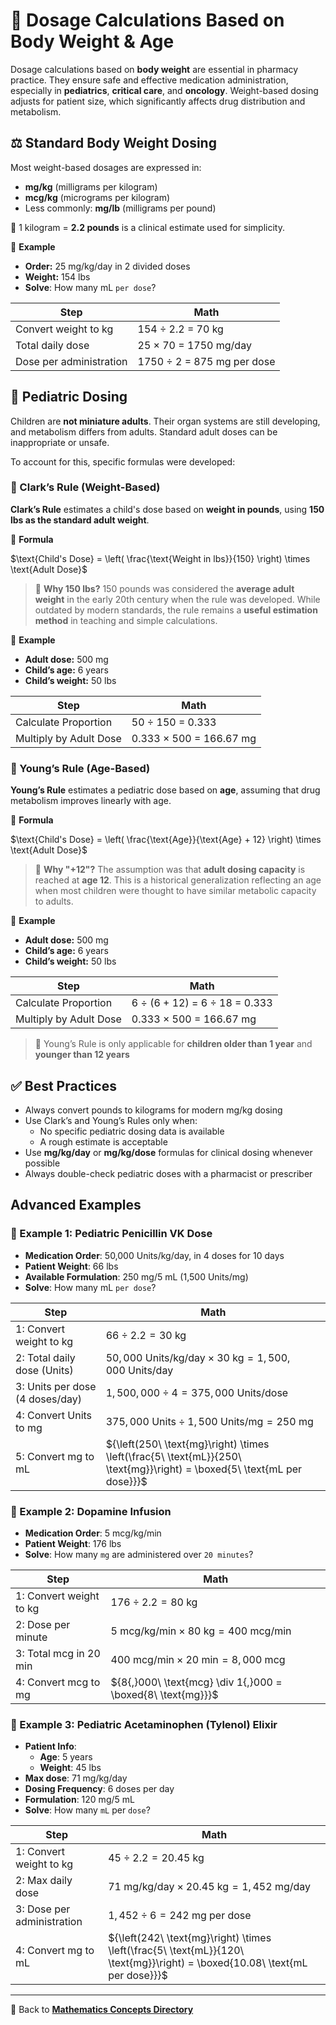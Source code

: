 # 🧮 Dosage Calculations Based on Body Weight & Age

<!-- 
## Reference

Pharmacy Calculations, 6e; Morton Publishing | Chapter 27
-->

Dosage calculations based on **body weight** are essential in pharmacy practice. They ensure safe and effective medication administration, especially in **pediatrics**, **critical care**, and **oncology**. Weight-based dosing adjusts for patient size, which significantly affects drug distribution and metabolism.

## ⚖️ Standard Body Weight Dosing

Most weight-based dosages are expressed in:

- **mg/kg** (milligrams per kilogram)
- **mcg/kg** (micrograms per kilogram)
- Less commonly: **mg/lb** (milligrams per pound)

📍 1 kilogram = **2.2 pounds** is a clinical estimate used for simplicity.

🧪 **Example**

- **Order:** 25 mg/kg/day in 2 divided doses  
- **Weight:** 154 lbs
- **Solve**: How many mL `per dose`?

| Step | Math |
|------|------|
| Convert weight to kg | 154 ÷ 2.2 = 70 kg |
| Total daily dose | 25 × 70 = 1750 mg/day |
| Dose per administration | 1750 ÷ 2 = 875 mg per dose |

## 👶 Pediatric Dosing

Children are **not miniature adults**. Their organ systems are still developing, and metabolism differs from adults. Standard adult doses can be inappropriate or unsafe.

To account for this, specific formulas were developed:

### 🧮 Clark’s Rule (Weight-Based)

**Clark’s Rule** estimates a child's dose based on **weight in pounds**, using **150 lbs as the standard adult weight**.

📐 **Formula**

$\text{Child's Dose} = \left( \frac{\text{Weight in lbs}}{150} \right) \times \text{Adult Dose}$

> 📍 **Why 150 lbs?** 150 pounds was considered the **average adult weight** in the early 20th century when the rule was developed. While outdated by modern standards, the rule remains a **useful estimation method** in teaching and simple calculations.

🧪 **Example**

- **Adult dose:** 500 mg  
- **Child’s age:** 6 years
- **Child’s weight:** 50 lbs

| Step | Math |
|------|------|
| Calculate Proportion | 50 ÷ 150 = 0.333 |
| Multiply by Adult Dose | 0.333 × 500 = 166.67 mg |

### 🧮 Young’s Rule (Age-Based)

**Young’s Rule** estimates a pediatric dose based on **age**, assuming that drug metabolism improves linearly with age.

📐 **Formula**

$\text{Child's Dose} = \left( \frac{\text{Age}}{\text{Age} + 12} \right) \times \text{Adult Dose}$

> 📍 **Why "+12"?** The assumption was that **adult dosing capacity** is reached at **age 12**. This is a historical generalization reflecting an age when most children were thought to have similar metabolic capacity to adults.

🧪 **Example**

- **Adult dose:** 500 mg
- **Child’s age:** 6 years  
- **Child’s weight:** 50 lbs

| Step | Math |
|------|------|
| Calculate Proportion | 6 ÷ (6 + 12) = 6 ÷ 18 = 0.333 |
| Multiply by Adult Dose | 0.333 × 500 = 166.67 mg |

> 🚨 Young’s Rule is only applicable for **children older than 1 year** and **younger than 12 years**

## ✅ Best Practices

- Always convert pounds to kilograms for modern mg/kg dosing
- Use Clark’s and Young’s Rules only when:
  - No specific pediatric dosing data is available
  - A rough estimate is acceptable
- Use **mg/kg/day** or **mg/kg/dose** formulas for clinical dosing whenever possible
- Always double-check pediatric doses with a pharmacist or prescriber

## Advanced Examples

### 🧪 Example 1: Pediatric Penicillin VK Dose

- **Medication Order**: 50,000 Units/kg/day, in 4 doses for 10 days
- **Patient Weight**: 66 lbs
- **Available Formulation**: 250 mg/5 mL (1,500 Units/mg)
- **Solve**: How many mL `per dose`?

| Step | Math |
|------|------|
| 1: Convert weight to kg | ${66 \div 2.2 = 30\ \text{kg}}$ |
| 2: Total daily dose (Units) | ${50{,}000\ \text{Units/kg/day} \times 30\ \text{kg} = 1{,}500{,}000\ \text{Units/day}}$ |
| 3: Units per dose (4 doses/day) | ${1{,}500{,}000 \div 4 = 375{,}000\ \text{Units/dose}}$ |
| 4: Convert Units to mg | ${375{,}000\ \text{Units} \div 1{,}500\ \text{Units/mg} = 250\ \text{mg}}$ |
| 5: Convert mg to mL | ${\left(250\ \text{mg}\right) \times \left(\frac{5\ \text{mL}}{250\ \text{mg}}\right) = \boxed{5\ \text{mL per dose}}}$ |

### 🧪 Example 2: Dopamine Infusion

- **Medication Order**: 5 mcg/kg/min
- **Patient Weight**: 176 lbs
- **Solve**: How many `mg` are administered over `20 minutes`?

| Step | Math |
|------|------|
| 1: Convert weight to kg | ${176 \div 2.2 = 80\ \text{kg}}$ |
| 2: Dose per minute | ${5\ \text{mcg/kg/min} \times 80\ \text{kg} = 400\ \text{mcg/min}}$ |
| 3: Total mcg in 20 min | ${400\ \text{mcg/min} \times 20\ \text{min} = 8{,}000\ \text{mcg}}$ |
| 4: Convert mcg to mg | ${8{,}000\ \text{mcg} \div 1{,}000 = \boxed{8\ \text{mg}}}$ |

### 🧪 Example 3: Pediatric Acetaminophen (Tylenol) Elixir

- **Patient Info**:
  - **Age**: 5 years
  - **Weight**: 45 lbs
- **Max dose**: 71 mg/kg/day
- **Dosing Frequency**: 6 doses per day
- **Formulation**: 120 mg/5 mL
- **Solve**: How many `mL` per `dose`?

| Step | Math |
|------|------|
| 1: Convert weight to kg | ${45 \div 2.2 = 20.45\ \text{kg}}$ |
| 2: Max daily dose | ${71\ \text{mg/kg/day} \times 20.45\ \text{kg} = 1{,}452\ \text{mg/day}}$ |
| 3: Dose per administration | ${1{,}452 \div 6 = 242\ \text{mg per dose}}$ |
| 4: Convert mg to mL | ${\left(242\ \text{mg}\right) \times \left(\frac{5\ \text{mL}}{120\ \text{mg}}\right) = \boxed{10.08\ \text{mL per dose}}}$ |

---

🔗 Back to [**Mathematics Concepts Directory**](./readme.md)
